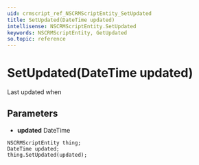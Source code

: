 ```yaml
---
uid: crmscript_ref_NSCRMScriptEntity_SetUpdated
title: SetUpdated(DateTime updated)
intellisense: NSCRMScriptEntity.SetUpdated
keywords: NSCRMScriptEntity, GetUpdated
so.topic: reference
---
```


# SetUpdated(DateTime updated)

Last updated when

## Parameters

* **updated** DateTime

```crmscript
NSCRMScriptEntity thing;
DateTime updated;
thing.SetUpdated(updated);
```

